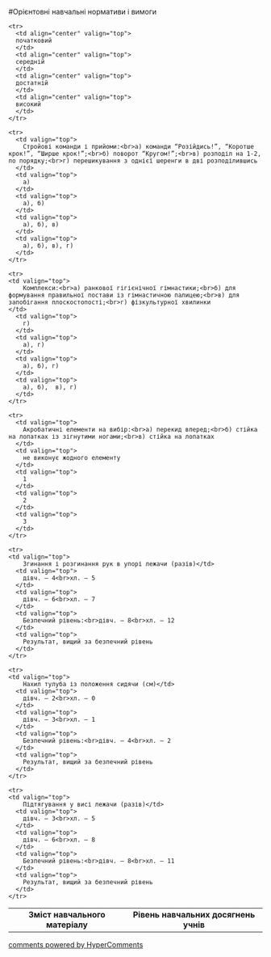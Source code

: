<div id="hypercomments_widget" class="js-hypercomments-widget invisible"></div>

#Орієнтовні навчальні нормативи і вимоги

<table>
  <body>
    <tr>
      <td align="center" rowspan="2">
        <b>Зміст навчального матеріалу</b>
      </td>
      <td align="center" valign="top" colspan="4">
        <b>Рівень навчальних  досягнень учнів</b>
      </td>
    </tr>

    <tr>
      <td align="center" valign="top">
      початковий
      </td>
      <td align="center" valign="top">
      середній
      </td>
      <td align="center" valign="top">
      достатній
      </td>
      <td align="center" valign="top">
      високий
      </td>
    </tr>

    <tr>
      <td valign="top">
        Стройові команди і прийоми:<br>а) команди “Розійдись!”, “Коротше крок!”, “Ширше крок!”;<br>б) поворот “Кругом!”;<br>в) розподіл на 1-2, по порядку;<br>г) перешикування з однієї шеренги в дві розподілившись 
      </td>
      <td valign="top">
        а)
      </td>
      <td valign="top">
        а), б)
      </td>
      <td valign="top">
        а), б), в)
      </td>
      <td valign="top">
        а), б), в), г)
      </td>
    </tr>

    <tr>
    <td valign="top">
        Комплекси:<br>а) ранкової гігієнічної гімнастики;<br>б) для формування правильної постави із гімнастичною палицею;<br>в) для запобігання плоскостопості;<br>г) фізкультурної хвилинки
    </td>
      <td valign="top">
        г)
      </td>
      <td valign="top">
        а), г)
      </td>
      <td valign="top">
        а), б), г)
      </td>
      <td valign="top">
        а), б),  в), г)
      </td>
    </tr>

    <tr>
      <td valign="top">
        Акробатичні елементи на вибір:<br>а) перекид вперед;<br>б) стійка на лопатках із зігнутими ногами;<br>в) стійка на лопатках
      </td>
      <td valign="top">
        не виконує жодного елементу
      </td>
      <td valign="top">
        1
      </td>
      <td valign="top">
        2
      </td>
      <td valign="top">
        3
      </td>
    </tr>

    <tr>
    <td valign="top">
        Згинання і розгинання рук в упорі лежачи (разів)</td>
      <td valign="top">
        дівч. – 4<br>хл. – 5
      </td>
      <td valign="top">
        дівч. – 6<br>хл. – 7
      </td>
      <td valign="top">
        Безпечний рівень:<br>дівч. – 8<br>хл. – 12
      </td>
      <td valign="top">
        Результат, вищий за безпечний рівень
      </td>
    </tr>

    <tr>
    <td valign="top">
        Нахил тулуба із положення сидячи (см)</td>
      <td valign="top">
        дівч. – 2<br>хл. – 0
      </td>
      <td valign="top">
        дівч. – 3<br>хл. – 1
      </td>
      <td valign="top">
        Безпечний рівень:<br>дівч. – 4<br>хл. – 2
      </td>
      <td valign="top">
        Результат, вищий за безпечний рівень
      </td>
    </tr>

    <tr>
    <td valign="top">
        Підтягування у висі лежачи (разів)</td>
      <td valign="top">
        дівч. – 3<br>хл. – 5
      </td>
      <td valign="top">
        дівч. – 6<br>хл. – 8
      </td>
      <td valign="top">
        Безпечний рівень:<br>дівч. – 8<br>хл. – 11
      </td>
      <td valign="top">
        Результат, вищий за безпечний рівень
      </td>
    </tr> 
  </body>
</table>


<div class="js-hypercomments-container">
    <a href="http://hypercomments.com" class="hc-link" title="comments widget">comments powered by HyperComments</a>
</div>